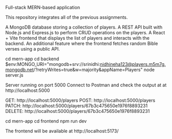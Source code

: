 Full-stack MERN-based application

This repository integrates all of the previous assignments.

A MongoDB database storing a collection of players.
A REST API built with Node.js and Express.js to perform CRUD operations on the players.
A React + Vite frontend that displays the list of players and interacts with the backend.
An additional feature where the frontend fetches random Bible verses using a public API.

 cd mern-app
 cd backend
 $env:MONGO_URI="mongodb+srv://srinidhi:nidhineha123@players.m5m7g.mongodb.net/?retryWrites=true&w=majority&appName=Players"
node server.js

Server running on port 5000
Connect to Postman and check the output at at http://localhost:5000

GET: http://localhost:5000/players
POST: http://localhost:5000/players
PATCH: http://localhost:5000/players/67b3c475650e1976f8893231
DELETE: http://localhost:5000/players/67b3c475650e1976f8893231


cd mern-app
cd frontend
npm run dev

The frontend will be available at  http://localhost:5173/
